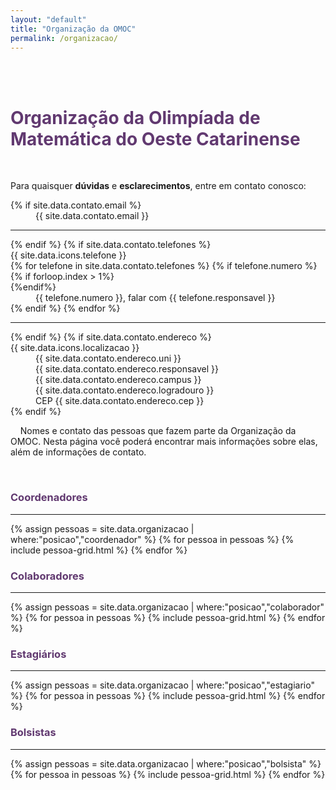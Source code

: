 ```yaml
---
layout: "default"
title: "Organização da OMOC"
permalink: /organizacao/
---
```

<div class="container-xxl"  data-bs-smooth-scroll="true" >
    <br><br>
    <h1 class="text-center" style="color:#613970"><strong>Organização da Olimpíada de Matemática do Oeste Catarinense</strong></h1> <br>
    <div class="container col-10 col-sm-6 text-center">
        <p>
        Para quaisquer <strong>dúvidas</strong> e <strong>esclarecimentos</strong>, entre em contato conosco:
        </p>
        <dl class="row text-left">
        {% if site.data.contato.email %}
        <dt class="col-sm-1"><i class="fa-solid fa-envelope"></i> </dt>
            <dd class="col-sm-8">
            {{ site.data.contato.email }}
            </dd>
            <hr/>
        {% endif %}
        {% if site.data.contato.telefones %}
        <dt class="col-sm-1">{{ site.data.icons.telefone }} </dt>
        {% for telefone in site.data.contato.telefones %}
            {% if telefone.numero %}
            {% if forloop.index > 1%} <dt class="col-sm-1"></dt> {%endif%}
            <dd class="col-sm-8">
            {{ telefone.numero }}, falar com {{ telefone.responsavel }}
            </dd>
            {% endif %}
        {% endfor %}
        <hr/>
        {% endif %}
        {% if site.data.contato.endereco %}
        <dt class="col-sm-1">{{ site.data.icons.localizacao }} </dt>
            <dd class="col-sm-8">
                {{ site.data.contato.endereco.uni }}<br>
                {{ site.data.contato.endereco.responsavel }}<br>
                {{ site.data.contato.endereco.campus }}<br>
                {{ site.data.contato.endereco.logradouro }}<br>
                CEP {{ site.data.contato.endereco.cep }}<br>
            </dd>
        {% endif %}
        </dl> 
    </div>
    <div>
        <p >
        &nbsp;&nbsp;&nbsp;&nbsp;Nomes e contato das pessoas que fazem parte da Organização da OMOC. Nesta página você poderá encontrar mais informações
        sobre elas, além de informações de contato.
        </p>
    </div>
        <br>
    <h3 style="color:#613970">Coordenadores</h3>
    <hr>
    {% assign pessoas = site.data.organizacao | where:"posicao","coordenador" %}
    {% for pessoa in pessoas %}
        {% include pessoa-grid.html %}
    {% endfor %}
    <br>
    <h3 style="color:#613970">Colaboradores</h3>
    <hr>
    {% assign pessoas = site.data.organizacao | where:"posicao","colaborador" %}
    {% for pessoa in pessoas %}
        {% include pessoa-grid.html %}
    {% endfor %}
    <br>
    <h3 style="color:#613970">Estagiários</h3>
    <hr>
    {% assign pessoas = site.data.organizacao | where:"posicao","estagiario" %}
    {% for pessoa in pessoas %}
        {% include pessoa-grid.html %}
    {% endfor %}
    <br>
    <h3 style="color:#613970">Bolsistas</h3>
    <hr>
    {% assign pessoas = site.data.organizacao | where:"posicao","bolsista" %}
    {% for pessoa in pessoas %}
        {% include pessoa-grid.html %}
    {% endfor %}
</div>